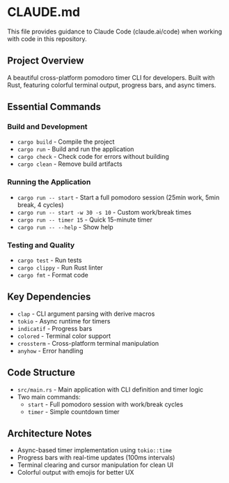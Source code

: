 # CLAUDE.md

This file provides guidance to Claude Code (claude.ai/code) when working with code in this repository.

## Project Overview

A beautiful cross-platform pomodoro timer CLI for developers. Built with Rust, featuring colorful terminal output, progress bars, and async timers.

## Essential Commands

### Build and Development
- `cargo build` - Compile the project
- `cargo run` - Build and run the application
- `cargo check` - Check code for errors without building
- `cargo clean` - Remove build artifacts

### Running the Application
- `cargo run -- start` - Start a full pomodoro session (25min work, 5min break, 4 cycles)
- `cargo run -- start -w 30 -s 10` - Custom work/break times
- `cargo run -- timer 15` - Quick 15-minute timer
- `cargo run -- --help` - Show help

### Testing and Quality
- `cargo test` - Run tests
- `cargo clippy` - Run Rust linter
- `cargo fmt` - Format code

## Key Dependencies

- `clap` - CLI argument parsing with derive macros
- `tokio` - Async runtime for timers
- `indicatif` - Progress bars
- `colored` - Terminal color support
- `crossterm` - Cross-platform terminal manipulation
- `anyhow` - Error handling

## Code Structure

- `src/main.rs` - Main application with CLI definition and timer logic
- Two main commands:
  - `start` - Full pomodoro session with work/break cycles
  - `timer` - Simple countdown timer

## Architecture Notes

- Async-based timer implementation using `tokio::time`
- Progress bars with real-time updates (100ms intervals)
- Terminal clearing and cursor manipulation for clean UI
- Colorful output with emojis for better UX